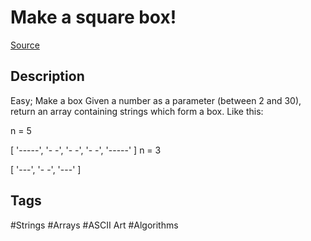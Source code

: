 # Make a square box!

[Source](https://www.codewars.com/kata/58644e8ddf95f81a38001d8d/python)

## Description
Easy; Make a box
Given a number as a parameter (between 2 and 30), return an array containing strings which form a box.
Like this:

n = 5

[
  '-----',
  '-   -',
  '-   -',
  '-   -',
  '-----'
]
n = 3

[
  '---',
  '- -',
  '---'
]

## Tags

#Strings #Arrays #ASCII Art #Algorithms